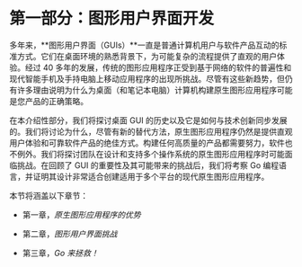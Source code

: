 # 第一部分：图形用户界面开发

多年来，**图形用户界面（GUIs）**一直是普通计算机用户与软件产品互动的标准方式。它们在桌面环境的熟悉背景下，为可能复杂的流程提供了直观的用户体验。经过 40 多年的发展，传统的图形应用程序正受到基于网络的软件的普遍性和现代智能手机及手持电脑上移动应用程序的出现所挑战。尽管有这些新趋势，但仍有许多理由说明为什么为桌面（和笔记本电脑）计算机构建原生图形应用程序可能是您产品的正确策略。

在本介绍性部分，我们将探讨桌面 GUI 的历史以及它是如何与技术创新同步发展的。我们将讨论为什么，尽管有新的替代方法，原生图形应用程序仍然是提供直观用户体验和可靠软件产品的绝佳方式。构建任何高质量的产品都需要努力，软件也不例外。我们将探讨团队在设计和支持多个操作系统的原生图形应用程序时可能面临挑战。在回顾了 GUI 的重要性及其可能带来的挑战后，我们将考察 Go 编程语言，并证明其设计非常适合创建适用于多个平台的现代原生图形应用程序。

本节将涵盖以下章节：

+   第一章，*原生图形应用程序的优势*

+   第二章，*图形用户界面挑战*

+   第三章，*Go 来拯救！*
